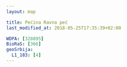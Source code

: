 ```yaml
---
layout: map

title: Pećina Ravna peć
last_modified_at: 2018-05-25T17:35:39+02:00

WDPA: [328895]
BioRaS: [366]
geoSrbija:
  L1_183: [4]
---
```

